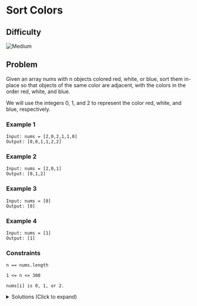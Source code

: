 # Sort Colors

## Difficulty

![Medium](https://img.shields.io/badge/medium-ef6c00?style=for-the-badge&logoColor=white)

## Problem

Given an array nums with n objects colored red, white, or blue, sort them in-place so that objects of the same color are adjacent, with the colors in the order red, white, and blue.

We will use the integers 0, 1, and 2 to represent the color red, white, and blue, respectively.

### Example 1

```
Input: nums = [2,0,2,1,1,0]
Output: [0,0,1,1,2,2]
```

### Example 2

```
Input: nums = [2,0,1]
Output: [0,1,2]
```

### Example 3

```
Input: nums = [0]
Output: [0]
```

### Example 4

```
Input: nums = [1]
Output: [1]
```

### Constraints

`n == nums.length`

`1 <= n <= 300`

`nums[i] is 0, 1, or 2.`

<details>
  <summary>Solutions (Click to expand)</summary>

### Explanation

#### Partitioning

Since there only 3 colors, we can partition the array in to three parts

```
red partition = 2
blue partition = 3

[0 0 1 1 2 2]
     ^ ^

Elements from the beginning of the array to the red partition (exclusive) are all red `nums[0, 2)`

Elements from after the red partition to the blue partition (inclusive) are all white `nums[2, 3]`

Elements from the blue partition (exclusive) to the end of the array are all blue `nums(3, 5]`
```

We'll start our partitions at both ends of the array. As we traverse the array if, the element is red we will swap the element at the red partition with the current element and increment our red partition. This way the red elements we've just encountered is behind the red partition. If the element is blue, we will swap it with the element at the blue partition and decrement the blue partition. If the element we swap with happens to be red, we will also swap it with the element at the red partition. If the element is white we will traverse to the next element.

```
[2,0,2,1,1,0] // element is blue, swap with element at blue partition
 ^         ^
 ^

[0 0 2 1 1 2] // element we just swapped is blue. swap current element with itself and traverse to next element
 ^       ^
 ^

[0 0 2 1 1 2] // element is red, swap with element at red partition (swap with itself)
   ^     ^
   ^

[0 0 2 1 1 2] // element is blue, swap with element at blue partition
     ^   ^
     ^

[0 0 1 1 2 2] // element is white, traverse to next
     ^ ^
     ^

[0 0 1 1 2 2] // element is white, traverse to next
     ^ ^
       ^

[0 0 1 1 2 2] // past the blue partition, array is sorted
     ^ ^ ^
```

Time: `O(N)` Where `N` is the length of the array

Space: `O(1)`

- [JavaScript](./sort-colors.js)
- [TypeScript](./sort-colors.ts)
- [Java](./sort-colors.java)
- [Go](./sort-colors.go)

</details>
